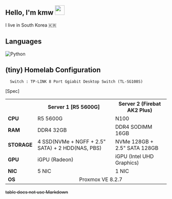 ## Hello, I'm kmw <img src="https://raw.githubusercontent.com/aemmadi/aemmadi/master/wave.gif" width="30px">
I live in South Korea 🇰🇷

## Languages
![Python](https://img.shields.io/badge/-Python-black?style=flat-square&logo=Python)

## (tiny) Homelab Configuration
```
  Switch : TP-LINK 8 Port Ggiabit Desktop Switch (TL-SG108S)
```
[Spec]
<table>
  <tr>
    <th></th>
    <th>Server 1 [R5 5600G]</th>
    <th>Server 2 (Firebat AK2 Plus)</th>
  </tr>
  <tr>
    <td><strong>CPU</strong></td>
    <td>R5 5600G</td>
    <td>N100</td>
  </tr>
  <tr>
    <td><strong>RAM</strong></td>
    <td>DDR4 32GB</td>
    <td>DDR4 SODIMM 16GB</td>
  </tr>
  <tr>
    <td><strong>STORAGE</strong></td>
    <td>4 SSD(NVMe + NGFF + 2.5" SATA) + 2 HDD(NAS, PBS)</td>
    <td>NVMe 128GB + 2.5" SATA 128GB</td>
  </tr>
  <tr>
    <td><strong>GPU</strong></td>
    <td>iGPU (Radeon)</td>
    <td>iGPU (Intel UHD Graphics)</td>
  </tr>
  <tr>
    <td><strong>NIC</strong></td>
    <td>5 NIC</td>
    <td>1 NIC</td>
  <tr>
    <td><strong>OS</strong></td>
    <td colspan="2" align="center">Proxmox VE 8.2.7</td>
  </tr>
</table>

~~table does not use Markdown~~

